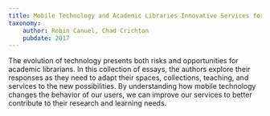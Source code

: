 ```yaml
---
title: Mobile Technology and Academic Libraries Innovative Services for Research and Learning
taxonomy:
	author: Robin Canuel, Chad Crichton
	pubdate: 2017
---
```

The evolution of technology presents both risks and opportunities for academic librarians. In this collection of essays, the authors explore their responses as they need to adapt their spaces, collections, teaching, and services to the new possibilities. By understanding how mobile technology changes the behavior of our users, we can improve our services to better contribute to their research and learning needs.